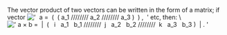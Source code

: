 The vector product of two vectors can be written in the form of a
matrix; if vector
!['  a =  (  ( a\_1 //////// a\_2 //////// a\_3 )  ) ,  '](../dictionary/equation_images/1968.2..png)
etc, then: \\
![' a × b =  |  (   i   a\_1   b\_1 ////////  j   a\_2   b\_2 ////////  k   a\_3   b\_3 )  | . '](../dictionary/equation_images/1968.1..png)
